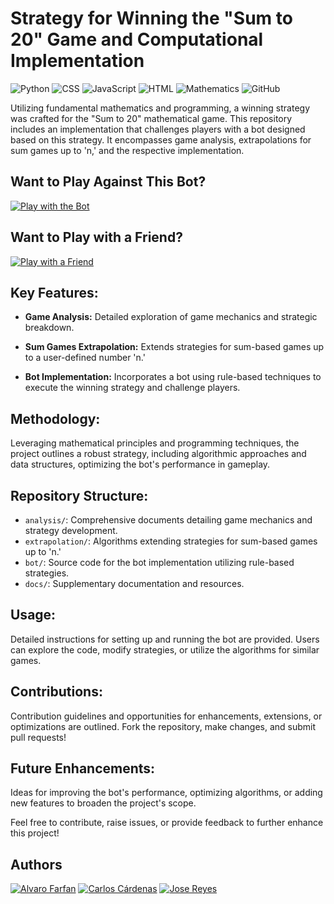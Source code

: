 # Strategy for Winning the "Sum to 20" Game and Computational Implementation

![Python](https://img.shields.io/badge/Python-3.x-blue?style=flat-square&logo=python)
![CSS](https://img.shields.io/badge/CSS-Styles-blueviolet?style=flat-square&logo=css3)
![JavaScript](https://img.shields.io/badge/JavaScript-Logic-yellow?style=flat-square&logo=javascript)
![HTML](https://img.shields.io/badge/HTML-Structure-orange?style=flat-square&logo=html5)
![Mathematics](https://img.shields.io/badge/Mathematics-Algorithms-green?style=flat-square)
![GitHub](https://img.shields.io/badge/GitHub-Repository-orange?style=flat-square&logo=github)

Utilizing fundamental mathematics and programming, a winning strategy was crafted for the "Sum to 20" mathematical game. This repository includes an implementation that challenges players with a bot designed based on this strategy. It encompasses game analysis, extrapolations for sum games up to 'n,' and the respective implementation.

## Want to Play Against This Bot?

[![Play with the Bot](https://img.shields.io/badge/Play%20with%20the%20Bot-Click%20Here-yellow?style=flat-square)](https://colab.research.google.com/drive/1qKCfqOn6ahTmi38w2sz69Wnpeb2TneOJ?usp=sharing)

## Want to Play with a Friend?

[![Play with a Friend](https://img.shields.io/badge/Play%20with%20a%20Friend-Click%20Here-blue?style=flat-square)](https://sumtotwentysm.web.app/)

## Key Features:

- **Game Analysis:** Detailed exploration of game mechanics and strategic breakdown.
  
- **Sum Games Extrapolation:** Extends strategies for sum-based games up to a user-defined number 'n.'
  
- **Bot Implementation:** Incorporates a bot using rule-based techniques to execute the winning strategy and challenge players.

## Methodology:

Leveraging mathematical principles and programming techniques, the project outlines a robust strategy, including algorithmic approaches and data structures, optimizing the bot's performance in gameplay.

## Repository Structure:

- `analysis/`: Comprehensive documents detailing game mechanics and strategy development.
- `extrapolation/`: Algorithms extending strategies for sum-based games up to 'n.'
- `bot/`: Source code for the bot implementation utilizing rule-based strategies.
- `docs/`: Supplementary documentation and resources.

## Usage:

Detailed instructions for setting up and running the bot are provided. Users can explore the code, modify strategies, or utilize the algorithms for similar games.

## Contributions:

Contribution guidelines and opportunities for enhancements, extensions, or optimizations are outlined. Fork the repository, make changes, and submit pull requests!

## Future Enhancements:

Ideas for improving the bot's performance, optimizing algorithms, or adding new features to broaden the project's scope.

Feel free to contribute, raise issues, or provide feedback to further enhance this project!

## Authors

[![Alvaro Farfan](https://img.shields.io/badge/Alvaro%20Farfan-%F0%9F%91%A4-blue?style=flat-square)](https://github.com/droidmk1)
[![Carlos Cárdenas](https://img.shields.io/badge/Carlos%20C%C3%A1rdenas-%F0%9F%91%A4-blue?style=flat-square)](https://github.com/CarlosCardenas1)
[![Jose Reyes](https://img.shields.io/badge/Jose%20Reyes-%F0%9F%91%A4-blue?style=flat-square)](https://github.com/JoseReyes1)

